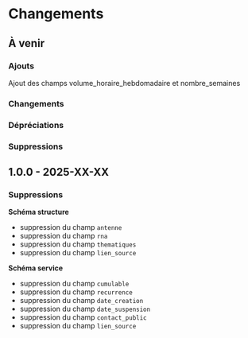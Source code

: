 # Changements

## À venir

### Ajouts

Ajout des champs volume_horaire_hebdomadaire et nombre_semaines

### Changements

### Dépréciations

### Suppressions

## 1.0.0 - 2025-XX-XX

### Suppressions

**Schéma structure**

* suppression du champ `antenne`
* suppression du champ `rna`
* suppression du champ `thematiques`
* suppression du champ `lien_source`

**Schéma service**

* suppression du champ `cumulable`
* suppression du champ `recurrence`
* suppression du champ `date_creation`
* suppression du champ `date_suspension`
* suppression du champ `contact_public`
* suppression du champ `lien_source`
